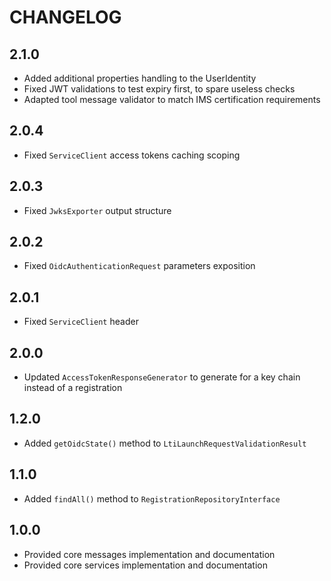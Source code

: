 CHANGELOG
=========

2.1.0
-----

* Added additional properties handling to the UserIdentity
* Fixed JWT validations to test expiry first, to spare useless checks
* Adapted tool message validator to match IMS certification requirements

2.0.4
-----

* Fixed `ServiceClient` access tokens caching scoping

2.0.3
-----

* Fixed `JwksExporter` output structure

2.0.2
-----

* Fixed `OidcAuthenticationRequest` parameters exposition

2.0.1
-----

* Fixed `ServiceClient` header


2.0.0
-----

* Updated `AccessTokenResponseGenerator` to generate for a key chain instead of a registration

1.2.0
-----

* Added `getOidcState()` method to `LtiLaunchRequestValidationResult`

1.1.0
-----

* Added `findAll()` method to `RegistrationRepositoryInterface`

1.0.0
-----

* Provided core messages implementation and documentation
* Provided core services implementation and documentation

